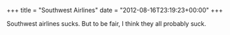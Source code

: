 +++
title = "Southwest Airlines"
date = "2012-08-16T23:19:23+00:00"
+++

Southwest airlines sucks. But to be fair, I think they all probably suck.
			